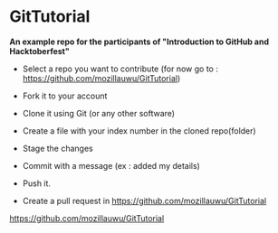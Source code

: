 # GitTutorial
**An example repo for the participants of "Introduction to GitHub and Hacktoberfest"**

- Select a repo you want to contribute 
(for now go to : https://github.com/mozillauwu/GitTutorial)

- Fork it to your account

- Clone it using Git (or any other software)

- Create a file with your index number in the cloned repo(folder)

- Stage the changes

- Commit with a message (ex : added my details)

- Push it.

- Create a pull request in https://github.com/mozillauwu/GitTutorial  


https://github.com/mozillauwu/GitTutorial


